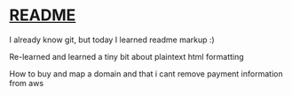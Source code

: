 # [README](README.md)
I already know git, but today I learned readme markup :)

Re-learned and learned a tiny bit about plaintext html formatting

How to buy and map a domain
and that i cant remove payment information from aws